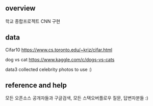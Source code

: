 ## overview ##
학교 종합프로젝트 CNN 구현

## data ##
Cifar10
https://www.cs.toronto.edu/~kriz/cifar.html

dog vs cat
https://www.kaggle.com/c/dogs-vs-cats

data3
collected celebrity photos to use :)

## reference and help ##
모든 오픈소스 공개자들과 구글검색, 
모든 스택오버플로우 질문, 답변자분들
:)
